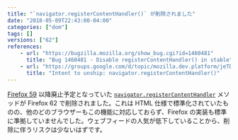 ```yaml
---
title: "`navigator.registerContentHandler()` が削除されました"
date: "2018-05-09T22:43:00-04:00"
categories: ["dom"]
tags: []
versions: ["62"]
references:
    - url: "https://bugzilla.mozilla.org/show_bug.cgi?id=1460481"
      title: "Bug 1460481 - Disable registerContentHandler() in stable"
    - url: "https://groups.google.com/d/topic/mozilla.dev.platform/jeTDLz38_RE/discussion"
      title: "Intent to unship: navigator.registerContentHandler()"
---
```

[Firefox 59](https://www.fxsitecompat.com/ja/docs/2018/navigator-registercontenthandler-has-been-deprecated/) 以降廃止予定となっていた [`navigator.registerContentHandler`](https://developer.mozilla.org/docs/Web/API/Navigator/registerContentHandler) メソッドが Firefox 62 で削除されました。これは HTML 仕様で標準化されていたものの、他のどのブラウザーもこの機能に対応しておらず、Firefox の実装も標準に準拠していませんでした。ウェブフィードの人気が低下していることから、削除に伴うリスクは少ないはずです。
